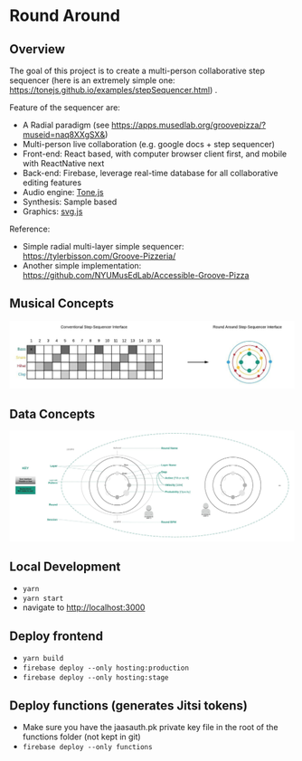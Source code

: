 
# Round Around

## Overview
The goal of this project is to create a multi-person collaborative step sequencer (here is an extremely simple one: https://tonejs.github.io/examples/stepSequencer.html) .

Feature of the sequencer are:
- A Radial paradigm (see https://apps.musedlab.org/groovepizza/?museid=naq8XXgSX&)
- Multi-person live collaboration (e.g. google docs + step sequencer)
- Front-end: React based, with computer browser client first, and mobile with ReactNative next
- Back-end: Firebase, leverage real-time database for all collaborative editing features
- Audio engine: [Tone.js](https://tonejs.github.io/#:~:text=js-,Tone.,of%20the%20Web%20Audio%20API.)
- Synthesis: Sample based
- Graphics: [svg.js](https://svgjs.com/docs/3.0/)

Reference:
- Simple radial multi-layer simple sequencer: https://tylerbisson.com/Groove-Pizzeria/
- Another simple implementation: https://github.com/NYUMusEdLab/Accessible-Groove-Pizza

## Musical Concepts
![Step Sequencers: Traditional (Linear) and Radial Metaphors](/docs/images/RoundAround_StepSequencers.jpeg)

## Data Concepts
![Key Data Concepts for RoundAround](/docs/images/RoundAround_Concepts.jpeg)


## Local Development
- `yarn`  
- `yarn start`  
- navigate to [http://localhost:3000](http://localhost:3000)

## Deploy frontend
-  `yarn build`
-  `firebase deploy --only hosting:production`
-  `firebase deploy --only hosting:stage`

## Deploy functions (generates Jitsi tokens)
- Make sure you have the jaasauth.pk private key file in the root of the functions folder (not kept in git)
- `firebase deploy --only functions`